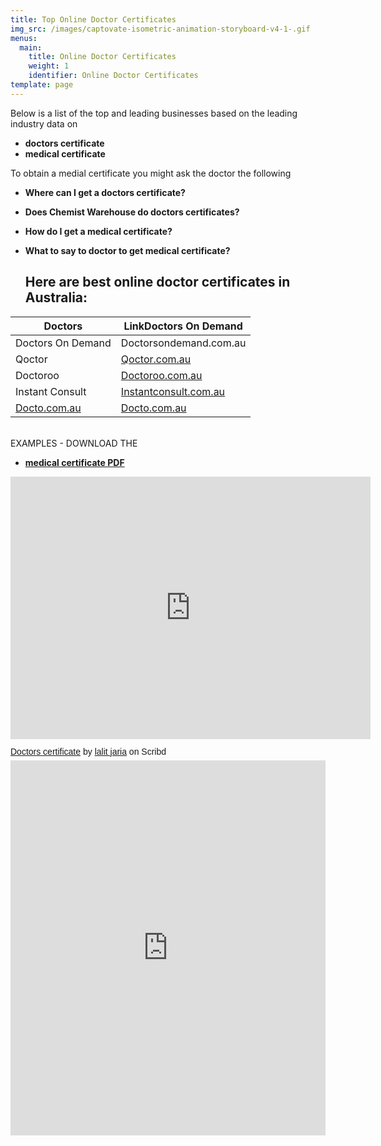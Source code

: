 ```yaml
---
title: Top Online Doctor Certificates
img_src: /images/captovate-isometric-animation-storyboard-v4-1-.gif
menus:
  main:
    title: Online Doctor Certificates
    weight: 1
    identifier: Online Doctor Certificates
template: page
---
```

Below is a list of the top and leading businesses based on the leading industry data on 

* **doctors certificate**
* **medical certificate**

To obtain a medial certificate you might ask the doctor the following 

* **Where can I get a doctors certificate?**
* **Does Chemist Warehouse do doctors certificates?**
* **How do I get a medical certificate?**
* **What to say to doctor to get medical certificate?**

  ## Here are best online doctor certificates in Australia:

| Doctors                                                                   | LinkDoctors On Demand                                                                    |
| ------------------------------------------------------------------------- | ---------------------------------------------------------------------------------------- |
| Doctors On Demand                                                         | Doctorsondemand.com.au                                                                   |
| Qoctor                                                                    | [Qoctor.com.au](https://bestonlinedoctors.com.au/posts/lorem/)                           |
| [](https://bestonlinedoctors.com.au/posts/lorem/)Doctoroo                 | [Doctoroo.com.au](https://bestonlinedoctors.com.au/posts/pretium/)                       |
| Instant Consult[](https://bestonlinedoctors.com.au/posts/instantconsult/) | [Instantconsult.com.au](https://bestonlinedoctors.com.au/posts/instantconsult/)          |
| [Docto.com.au](<https://docto.com.au >)                                   | [](<https://docto.com.au >)[Docto.com.au](https://bestonlinedoctors.com.au/posts/dolor/) |

[](https://bestonlinedoctors.com.au/posts/dolor/)\
EXAMPLES - DOWNLOAD THE 

* **[medical certificate PDF](https://drive.google.com/file/d/1P7Rg3iMC9hfeZ3ydXedJ4gbo_tWqC05_/view?usp=sharing)** 

<iframe src="https://slides.com/simondodson/deck-3f7a95/embed?byline=hidden&share=hidden#/14" width="576" height="420" scrolling="no" frameborder="0" webkitallowfullscreen mozallowfullscreen allowfullscreen></iframe>

<p  style="   margin: 12px auto 6px auto;   font-family: Helvetica,Arial,Sans-serif;   font-style: normal;   font-variant: normal;   font-weight: normal;   font-size: 14px;   line-height: normal;   font-size-adjust: none;   font-stretch: normal;   -x-system-font: none;   display: block;"   ><a title="View Doctors certificate on Scribd" href="https://www.scribd.com/document/441196570/Doctors-certificate#from_embed"  style="text-decoration: underline;">Doctors certificate</a> by <a title="View lalit jaria's profile on Scribd" href="https://www.scribd.com/user/493161324/lalit-jaria#from_embed"  style="text-decoration: underline;">lalit jaria</a> on Scribd</p><iframe class="scribd_iframe_embed" title="Doctors certificate" src="https://www.scribd.com/embeds/441196570/content?start_page=1&view_mode=scroll&access_key=key-PZfVJ0rTruMQvFSlf2Wa" data-auto-height="true" data-aspect-ratio="0.7729220222793488" scrolling="no" width="100%" height="600" frameborder="0"></iframe>